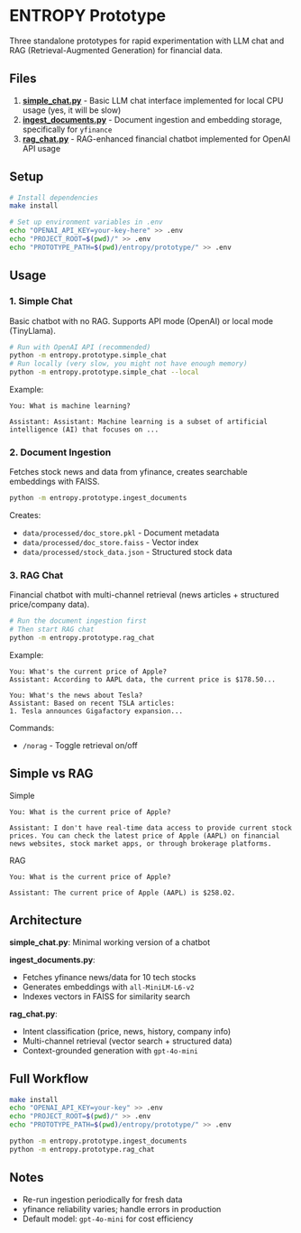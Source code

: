 # ENTROPY Prototype

Three standalone prototypes for rapid experimentation with LLM chat and RAG (Retrieval-Augmented Generation) for financial data.

## Files

1. **[simple_chat.py](simple_chat.py)** - Basic LLM chat interface implemented for local CPU usage (yes, it will be slow)
2. **[ingest_documents.py](ingest_documents.py)** - Document ingestion and embedding storage, specifically for `yfinance`
3. **[rag_chat.py](rag_chat.py)** - RAG-enhanced financial chatbot implemented for OpenAI API usage

## Setup

```bash
# Install dependencies
make install

# Set up environment variables in .env
echo "OPENAI_API_KEY=your-key-here" >> .env
echo "PROJECT_ROOT=$(pwd)/" >> .env
echo "PROTOTYPE_PATH=$(pwd)/entropy/prototype/" >> .env
```

## Usage

### 1. Simple Chat

Basic chatbot with no RAG. Supports API mode (OpenAI) or local mode (TinyLlama).

```bash
# Run with OpenAI API (recommended)
python -m entropy.prototype.simple_chat
# Run locally (very slow, you might not have enough memory)
python -m entropy.prototype.simple_chat --local
```

Example:
```
You: What is machine learning?

Assistant: Assistant: Machine learning is a subset of artificial intelligence (AI) that focuses on ...
```

### 2. Document Ingestion

Fetches stock news and data from yfinance, creates searchable embeddings with FAISS.

```bash
python -m entropy.prototype.ingest_documents
```

Creates:
- `data/processed/doc_store.pkl` - Document metadata
- `data/processed/doc_store.faiss` - Vector index
- `data/processed/stock_data.json` - Structured stock data

### 3. RAG Chat

Financial chatbot with multi-channel retrieval (news articles + structured price/company data).

```bash
# Run the document ingestion first
# Then start RAG chat
python -m entropy.prototype.rag_chat
```

Example:
```
You: What's the current price of Apple?
Assistant: According to AAPL data, the current price is $178.50...

You: What's the news about Tesla?
Assistant: Based on recent TSLA articles:
1. Tesla announces Gigafactory expansion...
```

Commands:
- `/norag` - Toggle retrieval on/off

## Simple vs RAG 

Simple
```
You: What is the current price of Apple?

Assistant: I don't have real-time data access to provide current stock prices. You can check the latest price of Apple (AAPL) on financial news websites, stock market apps, or through brokerage platforms.
```

RAG
```
You: What is the current price of Apple?

Assistant: The current price of Apple (AAPL) is $258.02.
```


## Architecture

**simple_chat.py**: Minimal working version of a chatbot

**ingest_documents.py**:
- Fetches yfinance news/data for 10 tech stocks
- Generates embeddings with `all-MiniLM-L6-v2`
- Indexes vectors in FAISS for similarity search

**rag_chat.py**:
- Intent classification (price, news, history, company info)
- Multi-channel retrieval (vector search + structured data)
- Context-grounded generation with `gpt-4o-mini`

## Full Workflow

```bash
make install
echo "OPENAI_API_KEY=your-key" >> .env
echo "PROJECT_ROOT=$(pwd)/" >> .env
echo "PROTOTYPE_PATH=$(pwd)/entropy/prototype/" >> .env

python -m entropy.prototype.ingest_documents
python -m entropy.prototype.rag_chat
```

## Notes

- Re-run ingestion periodically for fresh data
- yfinance reliability varies; handle errors in production
- Default model: `gpt-4o-mini` for cost efficiency
